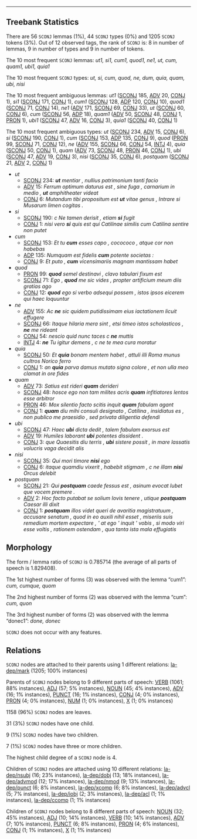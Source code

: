 

--------------------------------------------------------------------------------

## Treebank Statistics

There are 56 `SCONJ` lemmas (1%), 44 `SCONJ` types (0%) and 1205 `SCONJ` tokens (3%).
Out of 12 observed tags, the rank of `SCONJ` is: 8 in number of lemmas, 9 in number of types and 9 in number of tokens.

The 10 most frequent `SCONJ` lemmas: _ut1, si1, cum1, quod1, ne1, ut, cum, quam1, ubi1, quia1_

The 10 most frequent `SCONJ` types:  _ut, si, cum, quod, ne, dum, quia, quam, ubi, nisi_

The 10 most frequent ambiguous lemmas: _ut1_ ([SCONJ]() 185, [ADV]() 20, [CONJ]() 1), _si1_ ([SCONJ]() 171, [CONJ]() 1), _cum1_ ([SCONJ]() 128, [ADP]() 120, [CONJ]() 10), _quod1_ ([SCONJ]() 71, [CONJ]() 14), _ne1_ ([ADV]() 171, [SCONJ]() 69, [CONJ]() 33), _ut_ ([SCONJ]() 60, [CONJ]() 6), _cum_ ([SCONJ]() 56, [ADP]() 18), _quam1_ ([ADV]() 50, [SCONJ]() 48, [CONJ]() 1, [PRON]() 1), _ubi1_ ([SCONJ]() 47, [ADV]() 16, [CONJ]() 3), _quia1_ ([SCONJ]() 40, [CONJ]() 1)

The 10 most frequent ambiguous types:  _ut_ ([SCONJ]() 234, [ADV]() 15, [CONJ]() 6), _si_ ([SCONJ]() 190, [CONJ]() 1), _cum_ ([SCONJ]() 153, [ADP]() 135, [CONJ]() 9), _quod_ ([PRON]() 99, [SCONJ]() 71, [CONJ]() 12), _ne_ ([ADV]() 155, [SCONJ]() 66, [CONJ]() 54, [INTJ]() 4), _quia_ ([SCONJ]() 50, [CONJ]() 1), _quam_ ([ADV]() 73, [SCONJ]() 48, [PRON]() 46, [CONJ]() 1), _ubi_ ([SCONJ]() 47, [ADV]() 19, [CONJ]() 3), _nisi_ ([SCONJ]() 35, [CONJ]() 6), _postquam_ ([SCONJ]() 21, [ADV]() 2, [CONJ]() 1)


* _ut_
  * [SCONJ]() 234: _<b>ut</b> mentiar , nullius patrimonium tanti facio_
  * [ADV]() 15: _Ferrum optimum daturus est , sine fuga , carnarium in medio , <b>ut</b> amphitheater videat_
  * [CONJ]() 6: _Mutandum tibi propositum est <b>ut</b> vitae genus , Intrare si Musarum limen cogitas ._
* _si_
  * [SCONJ]() 190: _c Ne tamen derisit , etiam <b>si</b> fugit_
  * [CONJ]() 1: _nisi vero <b>si</b> quis est qui Catilinae similis cum Catilina sentire non putet_
* _cum_
  * [SCONJ]() 153: _Et tu <b>cum</b> esses capo , cocococo , atque cor non habebas_
  * [ADP]() 135: _Numquam est fidelis <b>cum</b> potente societas :_
  * [CONJ]() 9: _Et puto , <b>cum</b> vicensimariis magnam mantissam habet_
* _quod_
  * [PRON]() 99: _<b>quod</b> semel destinavi , clavo tabulari fixum est_
  * [SCONJ]() 71: _Ego , <b>quod</b> me sic vides , propter artificium meum diis gratias ago_
  * [CONJ]() 12: _<b>quod</b> ego si verbo adsequi possem , istos ipsos eicerem qui haec loquuntur_
* _ne_
  * [ADV]() 155: _Ac <b>ne</b> sic quidem putidissimam eius iactationem licuit effugere_
  * [SCONJ]() 66: _Itaque hilaria mera sint , etsi timeo istos scholasticos , <b>ne</b> me rideant_
  * [CONJ]() 54: _nescio quid nunc taces c <b>ne</b> muttis_
  * [INTJ]() 4: _<b>ne</b> Tu igitur demens , c ne te mea cura moratur_
* _quia_
  * [SCONJ]() 50: _Et <b>quia</b> bonam mentem habet , attuli illi Roma munus cultros Norico ferro_
  * [CONJ]() 1: _an <b>quia</b> parva damus mutato signa colore , et non ulla meo clamat in ore fides_
* _quam_
  * [ADV]() 73: _Satius est rideri <b>quam</b> derideri_
  * [SCONJ]() 48: _hosce ego non tam milites acris <b>quam</b> infitiatores lentos esse arbitror_
  * [PRON]() 46: _Mox silentio facto scitis inquit <b>quam</b> fabulam agant_
  * [CONJ]() 1: _<b>quam</b> diu mihi consuli designato , Catilina , insidiatus es , non publico me praesidio , sed privata diligentia defendi_
* _ubi_
  * [SCONJ]() 47: _Haec <b>ubi</b> dicta dedit , talem fabulam exorsus est_
  * [ADV]() 19: _Humiles laborant <b>ubi</b> potentes dissident ._
  * [CONJ]() 3: _que Quaesitis diu terris , <b>ubi</b> sistere possit , in mare lassatis volucris vaga decidit alis_
* _nisi_
  * [SCONJ]() 35: _Qui mori timore <b>nisi</b> ego_
  * [CONJ]() 6: _itaque quamdiu vixerit , habebit stigmam , c ne illam <b>nisi</b> Orcus delebit_
* _postquam_
  * [SCONJ]() 21: _Qui <b>postquam</b> caede fessus est , asinum evocat Iubet que vocem premere ._
  * [ADV]() 2: _Hoc facto putabat se solium Iovis tenere , utique <b>postquam</b> Caesar illi dixit_
  * [CONJ]() 1: _<b>postquam</b> illos videt queri de avaritia magistratuum , accusare senatum , quod in eo auxili nihil esset , miseriis suis remedium mortem expectare , ' at ego ' inquit ' vobis , si modo viri esse voltis , rationem ostendam , qua tanta ista mala effugiatis_

## Morphology

The form / lemma ratio of `SCONJ` is 0.785714 (the average of all parts of speech is 1.829408).

The 1st highest number of forms (3) was observed with the lemma “cum1”: _cum, cumque, quom_

The 2nd highest number of forms (2) was observed with the lemma “cum”: _cum, quon_

The 3rd highest number of forms (2) was observed with the lemma “donec1”: _done, donec_

`SCONJ` does not occur with any features.


## Relations

`SCONJ` nodes are attached to their parents using 1 different relations: [la-dep/mark]() (1205; 100% instances)

Parents of `SCONJ` nodes belong to 9 different parts of speech: [VERB]() (1061; 88% instances), [ADJ]() (57; 5% instances), [NOUN]() (45; 4% instances), [ADV]() (16; 1% instances), [PUNCT]() (16; 1% instances), [CONJ]() (4; 0% instances), [PRON]() (4; 0% instances), [NUM]() (1; 0% instances), [X]() (1; 0% instances)

1158 (96%) `SCONJ` nodes are leaves.

31 (3%) `SCONJ` nodes have one child.

9 (1%) `SCONJ` nodes have two children.

7 (1%) `SCONJ` nodes have three or more children.

The highest child degree of a `SCONJ` node is 4.

Children of `SCONJ` nodes are attached using 10 different relations: [la-dep/nsubj]() (16; 23% instances), [la-dep/dobj]() (13; 18% instances), [la-dep/advmod]() (12; 17% instances), [la-dep/nmod]() (9; 13% instances), [la-dep/punct]() (6; 8% instances), [la-dep/xcomp]() (6; 8% instances), [la-dep/advcl]() (5; 7% instances), [la-dep/iobj]() (2; 3% instances), [la-dep/acl]() (1; 1% instances), [la-dep/ccomp]() (1; 1% instances)

Children of `SCONJ` nodes belong to 8 different parts of speech: [NOUN]() (32; 45% instances), [ADJ]() (10; 14% instances), [VERB]() (10; 14% instances), [ADV]() (7; 10% instances), [PUNCT]() (6; 8% instances), [PRON]() (4; 6% instances), [CONJ]() (1; 1% instances), [X]() (1; 1% instances)

